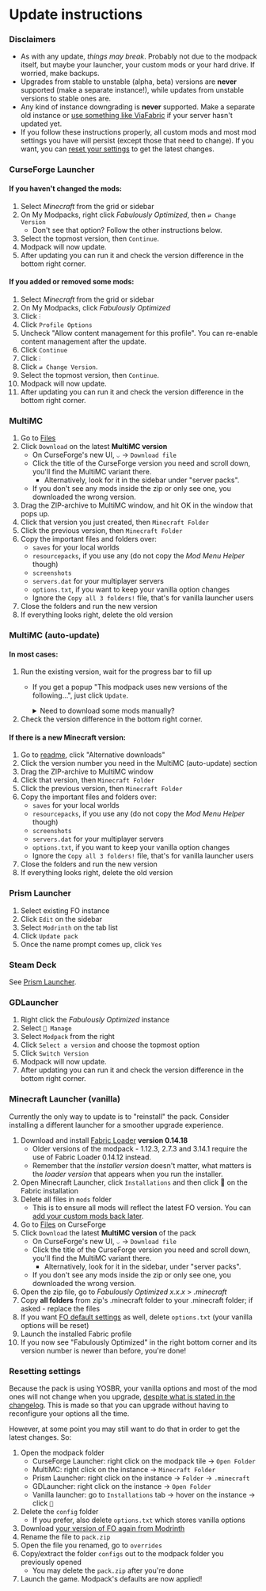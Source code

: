 # Update instructions

### Disclaimers

- As with any update, *things may break*. Probably not due to the modpack itself, but maybe your launcher, your custom mods or your hard drive. If worried, make backups.
- Upgrades from stable to unstable (alpha, beta) versions are **never** supported (make a separate instance!), while updates from unstable versions to stable ones are.
- Any kind of instance downgrading is **never** supported. Make a separate old instance or [use something like ViaFabric](chat-reporting-faq.md#but-my-favorite-server-requires-1.19) if your server hasn't updated yet.
- If you follow these instructions properly, all custom mods and most mod settings you have will persist (except those that need to change). If you want, you can [reset your settings](#resetting-settings) to get the latest changes.

### CurseForge Launcher

#### If you haven't changed the mods:

1. Select _Minecraft_ from the grid or sidebar
2. On My Modpacks, right click _Fabulously Optimized_, then `⇄ Change Version`
   * Don't see that option? Follow the other instructions below.
3. Select the topmost version, then `Continue`.
4. Modpack will now update.
5. After updating you can run it and check the version difference in the bottom right corner.

#### If you added or removed some mods:

1. Select _Minecraft_ from the grid or sidebar
2. On My Modpacks, click _Fabulously Optimized_
3. Click `⫶`
4. Click `Profile Options`
5. Uncheck "Allow content management for this profile". You can re-enable content management after the update.
6. Click `Continue`
7. Click `⫶`
8. Click `⇄ Change Version`.
9. Select the topmost version, then `Continue`.
10. Modpack will now update.
11. After updating you can run it and check the version difference in the bottom right corner.

### MultiMC

1. Go to [Files](https://www.curseforge.com/minecraft/modpacks/fabulously-optimized/files)
2. Click `Download` on the latest **MultiMC version**
   * On CurseForge's new UI, `⌵` → `Download file`
   * Click the title of the CurseForge version you need and scroll down, you'll find the MultiMC variant there.
     * Alternatively, look for it in the sidebar under "server packs".
   * If you don't see any mods inside the zip or only see one, you downloaded the wrong version.
3. Drag the ZIP-archive to MultiMC window, and hit OK in the window that pops up.
4. Click that version you just created, then `Minecraft Folder`
5. Click the previous version, then `Minecraft Folder`
6. Copy the important files and folders over:
   * `saves` for your local worlds
   * `resourcepacks`, if you use any (do not copy the _Mod Menu Helper_ though)
   * `screenshots`
   * `servers.dat` for your multiplayer servers
   * `options.txt`, if you want to keep your vanilla option changes
   * Ignore the `Copy all 3 folders!` file, that's for vanilla launcher users 
7. Close the folders and run the new version
8. If everything looks right, delete the old version

### MultiMC (auto-update)

#### In most cases:

1. Run the existing version, wait for the progress bar to fill up
   * If you get a popup "This modpack uses new versions of the following...", just click `Update`.
       <details>
          <summary>Need to download some mods manually?</summary>
          If you get asked to download a specific jar, it means I am not allowed to bundle it and you must add it manually:

        1. Copy and paste the given address to your browser
        2. Click `Cancel Launch`
        3. Click `Download` on the mod
        4. On MultiMC, click on the instance, then click `View Mods`
        5. Drag the downloaded mod into the mod list
        6. Click `Launch`
  
      </details>
2. Check the version difference in the bottom right corner.

#### If there is a new Minecraft version:

1. Go to [readme](https://github.com/Fabulously-Optimized/fabulously-optimized#downloads), click "Alternative downloads"
2. Click the version number you need in the MultiMC (auto-update) section
3. Drag the ZIP-archive to MultiMC window
4. Click that version, then `Minecraft Folder`
5. Click the previous version, then `Minecraft Folder`
6. Copy the important files and folders over:
   * `saves` for your local worlds
   * `resourcepacks`, if you use any (do not copy the _Mod Menu Helper_ though)
   * `screenshots`
   * `servers.dat` for your multiplayer servers
   * `options.txt`, if you want to keep your vanilla option changes
   * Ignore the `Copy all 3 folders!` file, that's for vanilla launcher users 
7. Close the folders and run the new version
8. If everything looks right, delete the old version

### Prism Launcher

1. Select existing FO instance
2. Click `Edit` on the sidebar
3. Select `Modrinth` on the tab list
4. Click `Update pack`
5. Once the name prompt comes up, click `Yes`

### Steam Deck

See [Prism Launcher](#prism-launcher).

### GDLauncher

1. Right click the _Fabulously Optimized_ instance
2. Select `🔧 Manage`
3. Select `Modpack` from the right
4. Click `Select a version` and choose the topmost option
5. Click `Switch Version`
6. Modpack will now update.
7. After updating you can run it and check the version difference in the bottom right corner.

### Minecraft Launcher (vanilla)

Currently the only way to update is to "reinstall" the pack. Consider installing a different launcher for a smoother upgrade experience.

1. Download and install [Fabric Loader](https://fabricmc.net/use/) **version 0.14.18**
   * Older versions of the modpack - 1.12.3, 2.7.3 and 3.14.1 require the use of Fabric Loader 0.14.12 instead.
   * Remember that the _installer version_ doesn't matter, what matters is the _loader version_ that appears when you run the installer.
2. Open Minecraft Launcher, click `Installations` and then click 📂 on the Fabric installation
3. Delete all files in `mods` folder
   * This is to ensure all mods will reflect the latest FO version. You can [add your custom mods back later](adding-more-mods.md).
4. Go to [Files](https://www.curseforge.com/minecraft/modpacks/fabulously-optimized/files) on CurseForge
5. Click `Download` the latest **MultiMC version** of the pack
   * On CurseForge's new UI, `⌵` → `Download file`
   * Click the title of the CurseForge version you need and scroll down, you'll find the MultiMC variant there.
      * Alternatively, look for it in the sidebar, under "server packs".
   * If you don't see any mods inside the zip or only see one, you downloaded the wrong version.
6. Open the zip file, go to _Fabulously Optimized x.x.x_ > _.minecraft_
7. Copy **all folders** from zip's .minecraft folder to your .minecraft folder; if asked - replace the files
8. If you want [FO default settings](changed-options.md) as well, delete `options.txt` (your vanilla options will be reset)
9. Launch the installed Fabric profile
10. If you now see "Fabulously Optimized" in the right bottom corner and its version number is newer than before, you're done!

### Resetting settings

Because the pack is using YOSBR, your vanilla options and most of the mod ones will not change when you upgrade, [despite what is stated in the changelog](https://github.com/Fabulously-Optimized/fabulously-optimized/blob/main/CHANGELOG.md). This is made so that you can upgrade without having to reconfigure your options all the time. 

However, at some point you may still want to do that in order to get the latest changes. So:

1. Open the modpack folder
   * CurseForge Launcher: right click on the modpack tile → `Open Folder`
   * MultiMC: right click on the instance → `Minecraft Folder`
   * Prism Launcher: right click on the instance → `Folder` → `.minecraft`
   * GDLauncher: right click on the instance → `Open Folder`
   * Vanilla launcher: go to `Installations` tab → hover on the instance → click `📁`
2. Delete the `config` folder
   * If you prefer, also delete `options.txt` which stores vanilla options
3. Download [your version of FO again from Modrinth](https://modrinth.com/modpack/fabulously-optimized/versions)
4. Rename the file to `pack.zip`
5. Open the file you renamed, go to `overrides`
6. Copy/extract the folder `configs` out to the modpack folder you previously opened
   * You may delete the `pack.zip` after you're done
7. Launch the game. Modpack's defaults are now applied!
